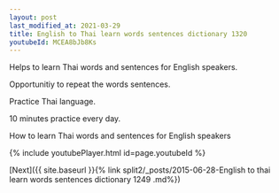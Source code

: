 ```yaml
---
layout: post
last_modified_at: 2021-03-29
title: English to Thai learn words sentences dictionary 1320 
youtubeId: MCEA8bJb8Ks
---
```

 
 
Helps to learn Thai words and sentences for English speakers.

Opportunitiy to repeat the words sentences. 

Practice Thai language. 
 
10 minutes practice every day. 
 
How to learn Thai words and sentences for English speakers 
 
{% include youtubePlayer.html id=page.youtubeId %}
 
 
[Next]({{ site.baseurl }}{% link  split2/_posts/2015-06-28-English to thai learn words sentences dictionary 1249 .md%})
 
